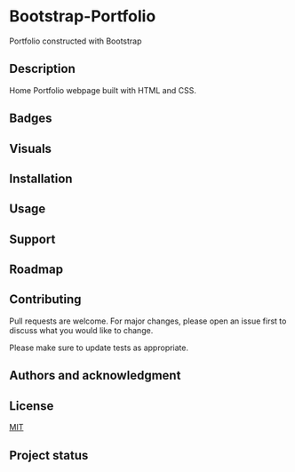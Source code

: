 # Bootstrap-Portfolio
Portfolio constructed with Bootstrap

## Description
Home Portfolio webpage built with HTML and CSS.

## Badges

## Visuals


## Installation

## Usage

## Support

## Roadmap

## Contributing
Pull requests are welcome. For major changes, please open an issue first to discuss what you would like to change.

Please make sure to update tests as appropriate.

## Authors and acknowledgment


## License
[MIT](https://choosealicense.com/licenses/mit/)

## Project status
